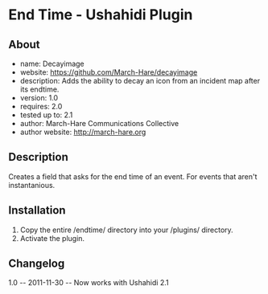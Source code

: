 End Time - Ushahidi Plugin
===============

About
---------
* name: Decayimage
* website: https://github.com/March-Hare/decayimage
* description: Adds the ability to decay an icon from an incident map after
its endtime.
* version: 1.0
* requires: 2.0
* tested up to: 2.1
* author: March-Hare Communications Collective
* author website: http://march-hare.org

Description
-----------------
Creates a field that asks for the end time of an event. For events that aren't instantanious.


Installation
-----------------
1. Copy the entire /endtime/ directory into your /plugins/ directory.
2. Activate the plugin.

Changelog
---------------
1.0 -- 2011-11-30 -- Now works with Ushahidi 2.1
